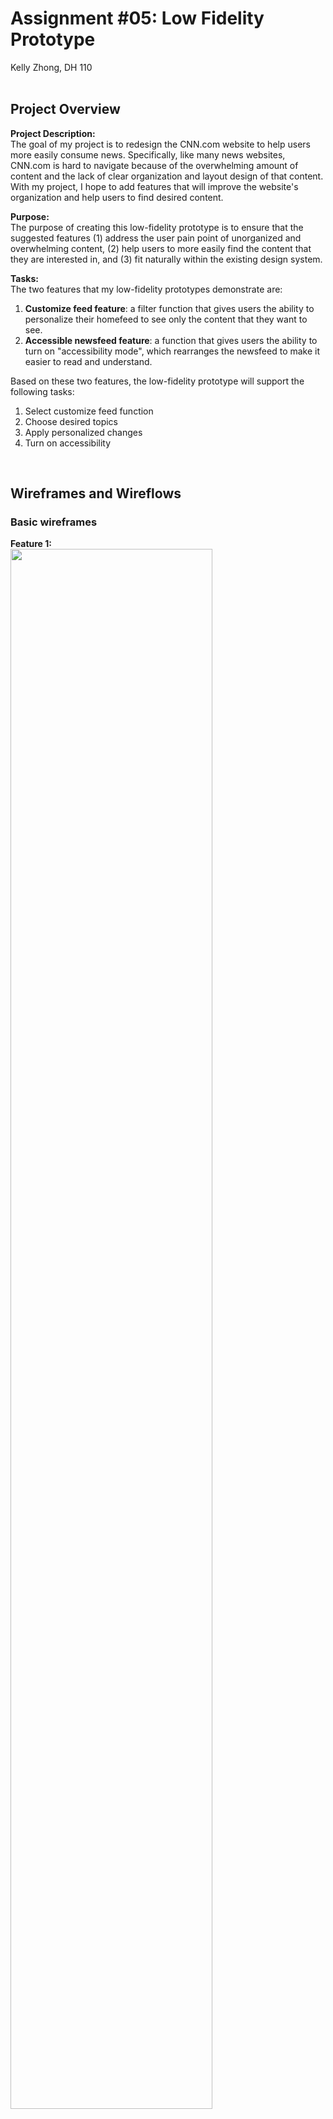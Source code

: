 # Assignment #05: Low Fidelity Prototype
Kelly Zhong, DH 110
<br><br>

## Project Overview
**Project Description:** <br>
The goal of my project is to redesign the CNN.com website to help users more easily consume news. Specifically, like many news websites, CNN.com is hard to navigate because of the overwhelming amount of content and the lack of clear organization and layout design of that content. With my project, I hope to add features that will improve the website's organization and help users to find desired content.
<br>

**Purpose:** <br>
The purpose of creating this low-fidelity prototype is to ensure that the suggested features (1) address the user pain point of unorganized and overwhelming content, (2) help users to more easily find the content that they are interested in, and (3) fit naturally within the existing design system. 
<br>

**Tasks:** <br>
The two features that my low-fidelity prototypes demonstrate are: 
<br> 
1. **Customize feed feature**: a filter function that gives users the ability to personalize their homefeed to see only the content that they want to see.
2. **Accessible newsfeed feature**: a function that gives users the ability to turn on "accessibility mode", which rearranges the newsfeed to make it easier to read and understand.

Based on these two features, the low-fidelity prototype will support the following tasks: 
1. Select customize feed function 
2. Choose desired topics 
3. Apply personalized changes 
4. Turn on accessibility 
<br>

## Wireframes and Wireflows
### Basic wireframes
**Feature 1:** <br>
<img src="basic1.jpg" width=80%>
<br><br>
**Feature 2:** <br>
<img src="basic2.jpg" width=80%>
<br><br>

### Testing
**Wireflows:** <br>
<img src="wf1.jpg" width=80%>
<img src="wf2.jpg" width=80%>
<br>

**Iteration 1:** <br>
<img src="it1-1.jpg" width=80%>
<img src="it1-2.jpg" width=80%>
<br>
Problem: 
<br>
Changes made:
<br>

**Iteration 2:**
<img src="it2-1.jpg" width=80%>
<img src="it2-2.jpg" width=80%>
<br>
Problem: 
<br>
Changes made:
<br><br>

## Reflection
+1: Summary of the process, what went smoothly or differently from your expectation
+1: What you would change or design differently based on the feedback you got from the prototype testing. 
